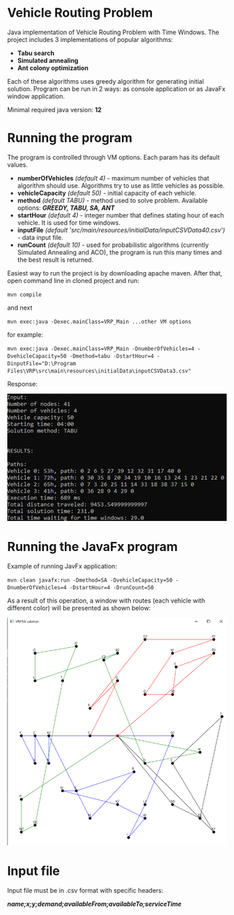 # Vehicle Routing Problem

Java implementation of Vehicle Routing Problem with Time Windows.
The project includes 3 implementations of popular algorithms:
* **Tabu search**
* **Simulated annealing**
* **Ant colony optimization**

Each of these algorithms uses greedy algorithm for generating initial solution.
Program can be run in 2 ways: as console application or as JavaFx window application.

Minimal required java version: **12**

# Running the program

The program is controlled through VM options. Each param has its default values.

* **numberOfVehicles** _(default 4)_ - maximum number of vehicles that algorithm should use.
Algorithms try to use as little vehicles as possible.
* **vehicleCapacity** _(default 50)_ - initial capacity of each vehicle.
* **method** _(default TABU)_ - method used to solve problem.
Available options: **_GREEDY, TABU, SA, ANT_**
* **startHour** _(default 4)_ - integer number that defines stating hour of each vehicle.
It is used for time windows.
* **inputFile** _(default 'src/main/resources/initialData/inputCSVData40.csv')_ - data input file.
* **runCount** _(default 10)_ - used for probabilistic algorithms (currently Simulated Annealing and ACO),
the program is run this many times and the best result is returned.


Easiest way to run the project is by downloading apache maven. After that, open command line in cloned project and run:

`mvn compile`

and next

`mvn exec:java -Dexec.mainClass=VRP_Main ...other VM options`

for example:

`mvn exec:java -Dexec.mainClass=VRP_Main -DnumberOfVehicles=4 -DvehicleCapacity=50 -Dmethod=tabu -DstartHour=4
-DinputFile="D:\Program Files\VRP\src\main\resources\initialData\inputCSVData3.csv"`

Response:


![Command line result](readmeImages/result.png)

# Running the JavaFx program

Example of running JavFx application:

`mvn clean javafx:run -Dmethod=SA -DvehicleCapacity=50 -DnumberOfVehicles=4 -DstartHour=4 -DrunCount=50`

As a result of this operation, a window with routes (each vehicle with different color) will be presented as shown below:

![JavaFX result](readmeImages/result_fx.png)

# Input file

Input file must be in .csv format with specific headers:

**_name;x;y;demand;availableFrom;availableTo;serviceTime_**

